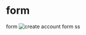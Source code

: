 # form
 form
![create account form ss](https://github.com/Darshan1711/create-account-form/assets/146448963/decb4590-3921-4274-8e48-b5a94f1a2a82)
